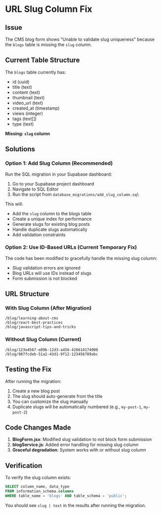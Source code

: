 # URL Slug Column Fix

## Issue
The CMS blog form shows "Unable to validate slug uniqueness" because the `blogs` table is missing the `slug` column.

## Current Table Structure
The `blogs` table currently has:
- id (uuid)
- title (text)
- content (text) 
- thumbnail (text)
- video_url (text)
- created_at (timestamp)
- views (integer)
- tags (text[])
- type (text)

**Missing: `slug` column**

## Solutions

### Option 1: Add Slug Column (Recommended)
Run the SQL migration in your Supabase dashboard:

1. Go to your Supabase project dashboard
2. Navigate to SQL Editor
3. Run the script from `database_migrations/add_slug_column.sql`

This will:
- Add the `slug` column to the blogs table
- Create a unique index for performance
- Generate slugs for existing blog posts
- Handle duplicate slugs automatically
- Add validation constraints

### Option 2: Use ID-Based URLs (Current Temporary Fix)
The code has been modified to gracefully handle the missing slug column:
- Slug validation errors are ignored
- Blog URLs will use IDs instead of slugs
- Form submission is not blocked

## URL Structure

### With Slug Column (After Migration)
```
/blog/learning-about-cms
/blog/react-best-practices
/blog/javascript-tips-and-tricks
```

### Without Slug Column (Current)
```
/blog/123e4567-e89b-12d3-a456-426614174000
/blog/987fcdeb-51a2-43d1-9f12-123456789abc
```

## Testing the Fix

After running the migration:
1. Create a new blog post
2. The slug should auto-generate from the title
3. You can customize the slug manually
4. Duplicate slugs will be automatically numbered (e.g., `my-post-1`, `my-post-2`)

## Code Changes Made

1. **BlogForm.jsx**: Modified slug validation to not block form submission
2. **blogService.js**: Added error handling for missing slug column
3. **Graceful degradation**: System works with or without slug column

## Verification

To verify the slug column exists:
```sql
SELECT column_name, data_type 
FROM information_schema.columns 
WHERE table_name = 'blogs' AND table_schema = 'public';
```

You should see `slug | text` in the results after running the migration.